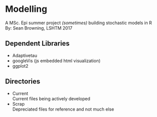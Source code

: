 # Modelling
A MSc. Epi summer project *(sometimes)* building stochastic models in R  
By: Sean Browning, LSHTM 2017

## Dependent Libraries
* Adaptivetau
* googleVis (js embedded html visualization)
* ggplot2

## Directories
* Current  
Current files being actively developed
* Scrap  
Depreciated files for reference and not much else

